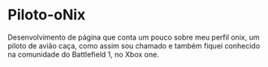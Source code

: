 # Piloto-oNix
Desenvolvimento de página que conta um pouco sobre meu perfil onix, um piloto de avião caça, como assim sou chamado e também fiquei conhecido na comunidade do Battlefield 1, no Xbox one.
